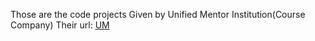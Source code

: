 Those are the code projects 
Given by Unified Mentor Institution(Course Company)
Their url: [UM](https://www.unifiedmentor.com)
